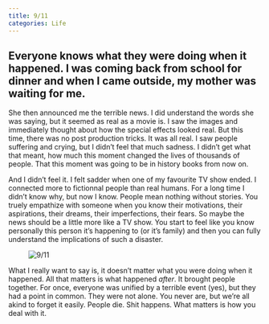 ```yaml
---
title: 9/11
categories: Life
---
```


## Everyone knows what they were doing when it happened. I was coming back from school for dinner and when I came outside, my mother was waiting for me.

She then announced me the terrible news. I did understand the words she was saying, but it seemed as real as a movie is. I saw the images and immediately thought about how the special effects looked real. But this time, there was no post production tricks. It was all real. I saw people suffering and crying, but I didn’t feel that much sadness. I didn’t get what that meant, how much this moment changed the lives of thousands of people. That this moment was going to be in history books from now on.

<!--more-->

And I didn’t feel it. I felt sadder when one of my favourite TV show ended. I connected more to fictionnal people than real humans. For a long time I didn’t know why, but now I know. People mean nothing without stories. You truely empathize with someone when you know their motivations, their aspirations, their dreams, their imperfections, their fears. So maybe the news should be a little more like a TV show. You start to feel like you know personally this person it’s happening to (or it’s family) and then you can fully understand the implications of such a disaster.

<figure>
	<img src="http://farm5.static.flickr.com/4023/4566764551_cc12057198_b.jpg" alt="9/11">
</figure>

What I really want to say is, it doesn’t matter what you were doing when it happened. All that matters is what happened *after*. It brought people together. For once, everyone was unified by a terrible event (yes), but they had a point in common. They were not alone. You never are, but we’re all akind to forget it easily. People die. Shit happens. What matters is how you deal with it.
